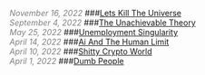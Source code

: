 <span style="font-size: 14px; color: #828282;"> *November 16, 2022*</span>
###[Lets Kill The Universe](/bible/posts/2022-11-16-lets-kill-the-universe.html)
<br/>
<span style="font-size: 14px; color: #828282;"> *September 4, 2022*</span>
###[The Unachievable Theory](/bible/posts/2022-09-4-the-unachievable-theory.html)
<br/>
<span style="font-size: 14px; color: #828282;"> *May 25, 2022*</span>
###[Unemployment Singularity](/bible/posts/2022-05-25-unemployment-singularity.html)
<br/>
<span style="font-size: 14px; color: #828282;"> *April 14, 2022*</span>
###[Ai And The Human Limit](/bible/posts/2022-04-14-AI-and-the-human-limit.html)
<br/>
<span style="font-size: 14px; color: #828282;"> *April 10, 2022*</span>
###[Shitty Crypto World](/bible/posts/2022-04-10-shitty-crypto-world.html)
<br/>
<span style="font-size: 14px; color: #828282;"> *April 1, 2022*</span>
###[Dumb People](/bible/posts/2022-04-1-dumb-people.html)
<br/>
